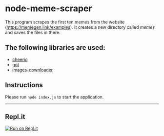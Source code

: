 # node-meme-scraper

This program scrapes the first ten memes from the website (https://memegen.link/examples). It creates a new directory called _memes_ and saves the files in there.

## The following libraries are used:

- [cheerio](https://www.npmjs.com/package/cheerio)
- [got](https://www.npmjs.com/package/got)
- [images-downloader](https://www.npmjs.com/package/images-downloader)

## Instructions

Please run `node index.js` to start the application.

---

## Repl.it

[![Run on Repl.it](https://repl.it/badge/github/hedi-far/node-meme-scraper)](https://repl.it/@hedifarthofer/node-meme-scraper)
